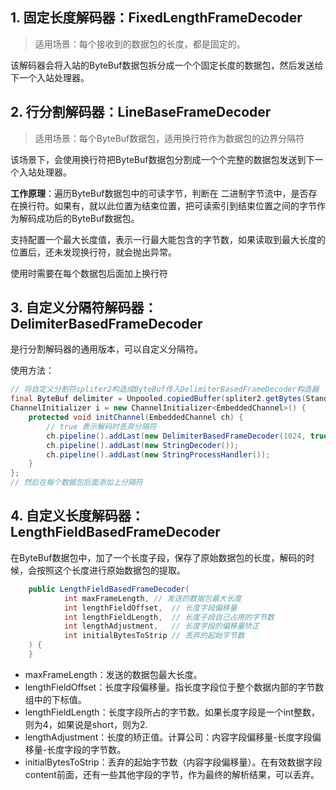 ## 1. 固定长度解码器：FixedLengthFrameDecoder

> 适用场景：每个接收到的数据包的长度，都是固定的。

该解码器会将入站的ByteBuf数据包拆分成一个个固定长度的数据包，然后发送给下一个入站处理器。

## 2. 行分割解码器：LineBaseFrameDecoder

> 适用场景：每个ByteBuf数据包，适用换行符作为数据包的边界分隔符

该场景下，会使用换行符把ByteBuf数据包分割成一个个完整的数据包发送到下一个入站处理器。

**工作原理**：遍历ByteBuf数据包中的可读字节，判断在 二进制字节流中，是否存在换行符。如果有，就以此位置为结束位置，把可读索引到结束位置之间的字节作为解码成功后的ByteBuf数据包。

支持配置一个最大长度值，表示一行最大能包含的字节数，如果读取到最大长度的位置后，还未发现换行符，就会抛出异常。

使用时需要在每个数据包后面加上换行符

## 3. 自定义分隔符解码器：DelimiterBasedFrameDecoder

是行分割解码器的通用版本，可以自定义分隔符。

使用方法：

```java
// 将自定义分割符spliter2构造成ByteBuf传入DelimiterBasedFrameDecoder构造器
final ByteBuf delimiter = Unpooled.copiedBuffer(spliter2.getBytes(StandardCharsets.UTF_8));
ChannelInitializer i = new ChannelInitializer<EmbeddedChannel>() {
    protected void initChannel(EmbeddedChannel ch) {
        // true 表示解码时丢弃分隔符
        ch.pipeline().addLast(new DelimiterBasedFrameDecoder(1024, true, delimiter));
        ch.pipeline().addLast(new StringDecoder());
        ch.pipeline().addLast(new StringProcessHandler());
    }
};
// 然后在每个数据包后面添加上分隔符
```



## 4. 自定义长度解码器：LengthFieldBasedFrameDecoder

在ByteBuf数据包中，加了一个长度子段，保存了原始数据包的长度，解码的时候，会按照这个长度进行原始数据包的提取。

```java
    public LengthFieldBasedFrameDecoder(
            int maxFrameLength, // 发送的数据包最大长度
            int lengthFieldOffset,	// 长度字段偏移量
        	int lengthFieldLength,	// 长度子段自己占用的字节数
            int lengthAdjustment, 	// 长度字段的偏移量矫正
        	int initialBytesToStrip	// 丢弃的起始字节数
    ) {
    }
```

- maxFrameLength：发送的数据包最大长度。
- lengthFieldOffset：长度字段偏移量。指长度字段位于整个数据内部的字节数组中的下标值。
- lengthFieldLength：长度字段所占的字节数。如果长度字段是一个int整数，则为4，如果说是short，则为2.
- lengthAdjustment：长度的矫正值。计算公司：内容字段偏移量-长度字段偏移量-长度字段的字节数。
- initialBytesToStrip：丢弃的起始字节数（内容字段偏移量）。在有效数据字段content前面，还有一些其他字段的字节，作为最终的解析结果，可以丢弃。